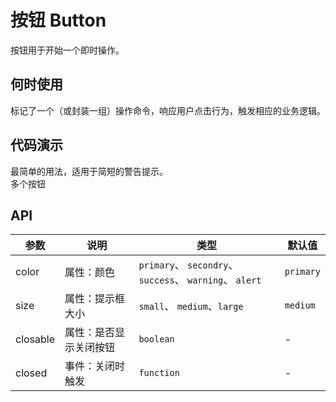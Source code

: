 # 按钮 Button

按钮用于开始一个即时操作。

## 何时使用

标记了一个（或封装一组）操作命令，响应用户点击行为，触发相应的业务逻辑。

## 代码演示

<div class="grid-x grid-margin-x">
  <div class="medium-6 large-6 cell">
    <nt-example>
      <nt-example-showcase>
        <example-button-basic></example-button-basic>
      </nt-example-showcase>
      <nt-example-legend title="基本">
        最简单的用法，适用于简短的警告提示。
      </nt-example-legend>
      <nt-example-code [code]="basicCode"></nt-example-code>
    </nt-example>
   
  </div>
  <div class="medium-6 large-6 cell">
    <nt-example>
      <nt-example-showcase>
        <example-button-group></example-button-group>
      </nt-example-showcase>
      <nt-example-legend title="按钮组">
        多个按钮
      </nt-example-legend>
      <nt-example-code [code]="groupCode"></nt-example-code>
    </nt-example>
  </div>
</div>

## API

| 参数 | 说明 | 类型 | 默认值 |
| --- | --- | --- | --- |
| color | 属性：颜色 | `primary`、 `secondry`、 `success`、 `warning`、 `alert` | `primary` |
| size | 属性：提示框大小 | `small`、 `medium`、`large` | `medium` |
| closable | 属性：是否显示关闭按钮 | `boolean` | - |
| closed | 事件：关闭时触发 | `function` | - |

